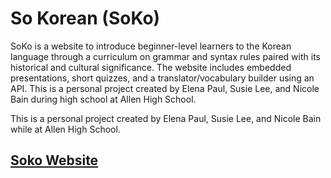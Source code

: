 # So Korean (SoKo)
SoKo is a website to introduce beginner-level learners to the Korean language through a curriculum on grammar and syntax rules paired with its historical and cultural significance. The website includes embedded presentations, short quizzes, and a translator/vocabulary builder using an API. 
This is a personal project created by Elena Paul, Susie Lee, and Nicole Bain during high school at Allen High School.

This is a personal project created by Elena Paul, Susie Lee, and Nicole Bain while at Allen High School.

## [Soko Website](https://soak-website.glitch.me/)
